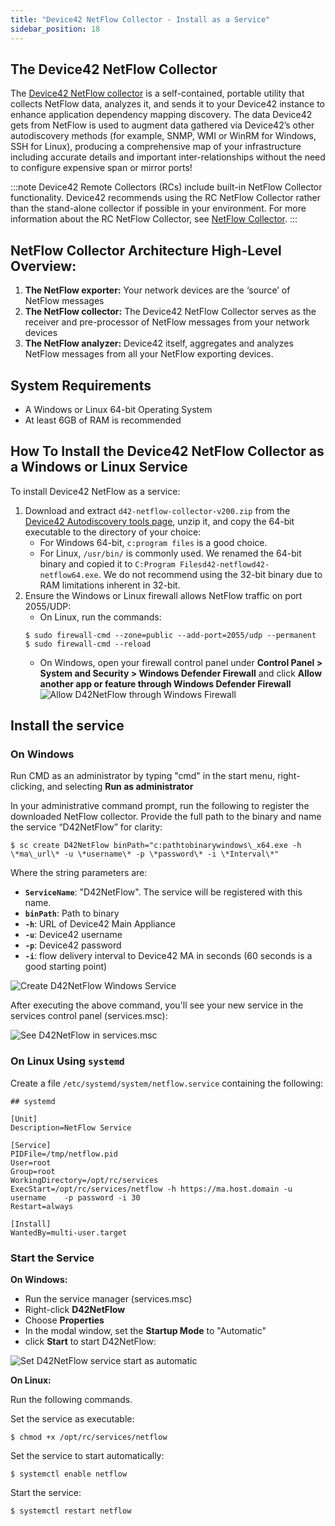 ```yaml
---
title: "Device42 NetFlow Collector - Install as a Service"
sidebar_position: 18
---
```


## The Device42 NetFlow Collector

The [Device42 NetFlow collector](https://www.device42.com/autodiscovery/) is a self-contained, portable utility that collects NetFlow data, analyzes it, and sends it to your Device42 instance to enhance application dependency mapping discovery. The data Device42 gets from NetFlow is used to augment data gathered via Device42’s other autodiscovery methods (for example, SNMP, WMI or WinRM for Windows, SSH for Linux), producing a comprehensive map of your infrastructure including accurate details and important inter-relationships without the need to configure expensive span or mirror ports!

:::note
Device42 Remote Collectors (RCs) include built-in NetFlow Collector functionality. Device42 recommends using the RC NetFlow Collector rather than the stand-alone collector if possible in your environment. For more information about the RC NetFlow Collector, see [NetFlow Collector](auto-discovery/netflow-collector.md).
:::

## NetFlow Collector Architecture High-Level Overview:

1. **The NetFlow exporter:** Your network devices are the ‘source’ of NetFlow messages
2. **The NetFlow collector:** The Device42 NetFlow Collector serves as the receiver and pre-processor of NetFlow messages from your network devices
3. **The NetFlow analyzer:** Device42 itself, aggregates and analyzes NetFlow messages from all your NetFlow exporting devices.

## System Requirements

- A Windows or Linux 64-bit Operating System
- At least 6GB of RAM is recommended

## How To Install the Device42 NetFlow Collector as a Windows or Linux Service

To install Device42 NetFlow as a service:

1. Download and extract `d42-netflow-collector-v200.zip` from the [Device42 Autodiscovery tools page](https://www.device42.com/autodiscovery/), unzip it, and copy the 64-bit executable to the directory of your choice:
    - For Windows 64-bit, `c:program files` is a good choice.
    - For Linux, `/usr/bin/` is commonly used. We renamed the 64-bit binary and copied it to `C:Program Filesd42-netflowd42-netflow64.exe`. 
    We do not recommend using the 32-bit binary due to RAM limitations inherent in 32-bit.
2. Ensure the Windows or Linux firewall allows NetFlow traffic on port 2055/UDP:
    - On Linux, run the commands:
    ```
    $ sudo firewall-cmd --zone=public --add-port=2055/udp --permanent
    $ sudo firewall-cmd --reload
    ```
    - On Windows, open your firewall control panel under **Control Panel > System and Security > Windows Defender Firewall** and click **Allow another app or feature through Windows Defender Firewall**
    ![Allow D42NetFlow through Windows Firewall](/assets/images/Windows_Firewall_Allowed.png)

## Install the service

### On Windows

Run CMD as an administrator by typing "cmd" in the start menu, right-clicking, and selecting **Run as administrator**

In your administrative command prompt, run the following to register the downloaded NetFlow collector. Provide the full path to the binary and name the service “D42NetFlow” for clarity:

```
$ sc create D42NetFlow binPath="c:pathtobinarywindows\_x64.exe -h \*ma\_url\* -u \*username\* -p \*password\* -i \*Interval\*" 
```

Where the string parameters are:

- **`ServiceName`**: "D42NetFlow". The service will be registered with this name.
- **`binPath`**: Path to binary
- **`-h`**: URL of Device42 Main Appliance
- **`-u`**: Device42 username
- **`-p`**: Device42 password
- **`-i`**: flow delivery interval to Device42 MA in seconds (60 seconds is a good starting point)


![Create D42NetFlow Windows Service](/assets/images/Create_D42_NetFlow_Service.png)

After executing the above command, you'll see your new service in the services control panel (services.msc):

![See D42NetFlow in services.msc](/assets/images/D42NetFlow_services-msc.png)

### On Linux Using `systemd`

Create a file `/etc/systemd/system/netflow.service` containing the following:

```
## systemd

[Unit]
Description=NetFlow Service

[Service]
PIDFile=/tmp/netflow.pid
User=root
Group=root
WorkingDirectory=/opt/rc/services
ExecStart=/opt/rc/services/netflow -h https://ma.host.domain -u username    -p password -i 30
Restart=always

[Install]
WantedBy=multi-user.target
```

### Start the Service

**On Windows:** 

- Run the service manager (services.msc)
- Right-click **D42NetFlow**
- Choose **Properties**
- In the modal window, set the **Startup Mode** to "Automatic"
- click **Start** to start D42NetFlow: 

![Set D42NetFlow service start as automatic](/assets/images/Set_service_start_automatic.png)

**On Linux:**

Run the following commands.

Set the service as executable:
```
$ chmod +x /opt/rc/services/netflow
```
Set the service to start automatically:
```
$ systemctl enable netflow
```
Start the service:
```
$ systemctl restart netflow
```